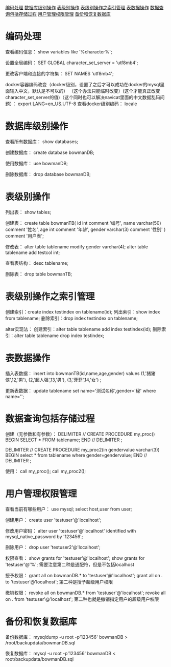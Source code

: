 [编码处理](#编码处理)
[数据库级别操作](#数据库级别操作)
[表级别操作](#表级别操作)
[表级别操作之索引管理](#表级别操作之索引管理)
[表数据操作](#表数据操作)
[数据查询包括存储过程](#数据查询包括存储过程)
[用户管理权限管理](#用户管理权限管理)
[备份和恢复数据库](#备份和恢复数据库)

# 编码处理

查看编码信息：
show variables like '%character%';

设置全局编码：
SET GLOBAL character_set_server = 'utf8mb4';

更改客户端和连接的字符集：
SET NAMES 'utf8mb4';

docker容器编码改变（docker级别，设置了之后才可以成功在docker的mysql里面输入中文，默认是不可以的）
（这个办法只能临时改变）(这个才能真正改变character_set_server的值)（这个同时也可以解决navicat里面的中文数据乱码问题）：
export LANG=en_US.UTF-8
查看docker级别编码：
locale

# 数据库级别操作

查看所有数据库：
show databases;

创建数据库：
create database bowmanDB;

使用数据库：
use bowmanDB;

删除数据库：
drop database bowmanDB;

# 表级别操作

列出表：
show tables;

创建表：
create table bowmanTB(
    id int comment '编号',
    name varchar(50) comment '姓名',
    age int comment '年龄',
    gender varchar(3) comment '性别' 
) comment '用户表';

修改表：
alter table tablename modify gender varchar(4);
alter table tablename add testcol int;

查看表结构：
desc tablename;

删除表：
drop table bowmanTB;

# 表级别操作之索引管理

创建索引：create index testindex on tablename(id);
列出索引：show index from tablename;
删除索引：drop index testindex on tablename;

alter实现法：
创建索引：alter table tablename add index testindex(id);
删除索引：alter table tablename drop index testindex;


# 表数据操作

插入表数据：
insert into bowmanTB(id,name,age,gender) 
    values (1,'猪猪侠',12,'男'),
           (2,'超人强',13,'男'),
           (3,'菲菲',14,'女')
;

更新表数据：
update tablename set name='测试名称',gender='秘' where name='';

# 数据查询包括存储过程

创建（无参数和有参数）：
DELIMITER //
CREATE PROCEDURE my_proc()
BEGIN
    SELECT * FROM tablename;
END //
DELIMITER ;

DELIMITER //
CREATE PROCEDURE my_proc2(in gendervalue varchar(3))
BEGIN
    select * from tablename where gender=gendervalue;
END //
DELIMITER ;

使用：
call my_proc();
call my_proc2();

# 用户管理权限管理

查看当前有哪些用户：
use mysql;
select host,user from user;

创建用户：
create user 'testuser'@'localhost';

修改用户密码：
alter user 'testuser'@'localhost' identified with mysql_native_password by '123456';

删除用户：
drop user 'testuser2'@'localhost';

权限查看：
show grants for 'testuser'@'localhost';
show grants for 'testuser'@'%';
需要注意第二种是通配符，但是不包括localhost

授予权限：
grant all on bowmanDB.* to 'testuser'@'localhost';
grant all on *.* to 'testuser'@'localhost';
第二种是授予超级用户权限

撤销权限：
revoke all on bowmanDB.* from 'testuser'@'localhost';
revoke all on *.* from 'testuser'@'localhost';
第二种也就是撤销指定用户的超级用户权限

# 备份和恢复数据库

备份数据库：
mysqldump -u root -p'123456' bowmanDB > /root/backupdata/bowmanDB.sql

恢复数据库：
mysql -u root -p'123456' bowmanDB < root/backupdata/bowmanDB.sql